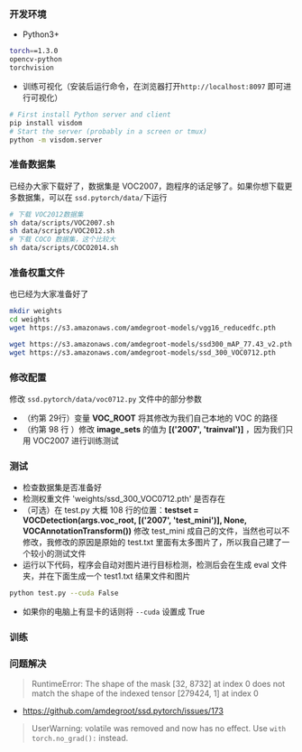 ### 开发环境

- Python3+

```bash
torch==1.3.0
opencv-python
torchvision
```



- 训练可视化（安装后运行命令，在浏览器打开`http://localhost:8097` 即可进行可视化）

```bash
# First install Python server and client
pip install visdom
# Start the server (probably in a screen or tmux)
python -m visdom.server
```





### 准备数据集

已经办大家下载好了，数据集是 VOC2007，跑程序的话足够了。如果你想下载更多数据集，可以在 `ssd.pytorch/data/`下运行

```bash
# 下载 VOC2012数据集
sh data/scripts/VOC2007.sh
sh data/scripts/VOC2012.sh
# 下载 COCO 数据集，这个比较大
sh data/scripts/COCO2014.sh

```



### 准备权重文件

也已经为大家准备好了

```bash
mkdir weights
cd weights
wget https://s3.amazonaws.com/amdegroot-models/vgg16_reducedfc.pth

wget https://s3.amazonaws.com/amdegroot-models/ssd300_mAP_77.43_v2.pth
wget https://s3.amazonaws.com/amdegroot-models/ssd_300_VOC0712.pth
```



### 修改配置

修改 `ssd.pytorch/data/voc0712.py` 文件中的部分参数

- （约第 29行）变量 **VOC_ROOT** 将其修改为我们自己本地的 VOC 的路径
- （约第 98 行 ）修改 **image_sets** 的值为 **[('2007', 'trainval')]** ，因为我们只用 VOC2007 进行训练测试



### 测试

- 检查数据集是否准备好
- 检测权重文件 'weights/ssd_300_VOC0712.pth' 是否存在
- （可选）在 test.py 大概 108 行的位置：**testset = VOCDetection(args.voc_root, [('2007', 'test_mini')], None, VOCAnnotationTransform())** 修改 test_mini 成自己的文件，当然也可以不修改，我修改的原因是原始的 test.txt 里面有太多图片了，所以我自己建了一个较小的测试文件
- 运行以下代码，程序会自动对图片进行目标检测，检测后会在生成 eval 文件夹，并在下面生成一个 test1.txt 结果文件和图片

```bash
python test.py --cuda False 
```

- 如果你的电脑上有显卡的话则将 `--cuda` 设置成 True

### 训练



### 问题解决

> RuntimeError: The shape of the mask [32, 8732] at index 0 does not match the shape of the indexed tensor [279424, 1] at index 0

- https://github.com/amdegroot/ssd.pytorch/issues/173 

> UserWarning: volatile was removed and now has no
> effect. Use `with torch.no_grad():` instead.

